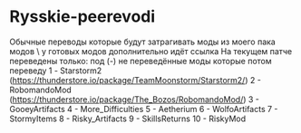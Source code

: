# Rysskie-peerevodi
Обычные переводы которые будут затрагивать моды из моего пака модов \ у готовых модов дополнительно идёт ссылка
На текущем патче переведены только:     под (-) не переведённые моды которые потом переведу 
 1 - Starstorm2 (https://thunderstore.io/package/TeamMoonstorm/Starstorm2/)
 2 - RobomandoMod (https://thunderstore.io/package/The_Bozos/RobomandoMod/)
 3 - GooeyArtifacts
 4 - More_Difficulties
 5 - Aetherium
 6 - WolfoArtifacts
 7 - StormyItems
 8 - Risky_Artifacts
 9 - SkillsReturns
 10 - RiskyMod
